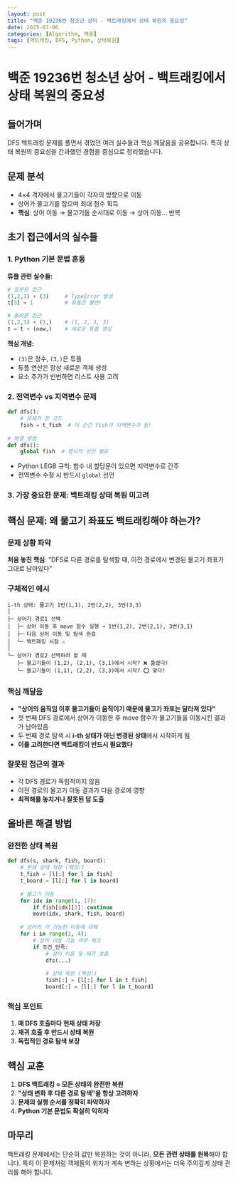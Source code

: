 ```yaml
---
layout: post
title: "백준 19236번 청소년 상어 - 백트래킹에서 상태 복원의 중요성"
date: 2025-07-06
categories: [Algorithm, 백준]
tags: [백트래킹, DFS, Python, 상태복원]
---
```


# 백준 19236번 청소년 상어 - 백트래킹에서 상태 복원의 중요성

## 들어가며
DFS 백트래킹 문제를 풀면서 겪었던 여러 실수들과 핵심 깨달음을 공유합니다. 특히 상태 복원의 중요성을 간과했던 경험을 중심으로 정리했습니다.

## 문제 분석
- 4×4 격자에서 물고기들이 각자의 방향으로 이동
- 상어가 물고기를 잡으며 최대 점수 획득
- **핵심**: 상어 이동 → 물고기들 순서대로 이동 → 상어 이동... 반복

## 초기 접근에서의 실수들

### 1. Python 기본 문법 혼동
**튜플 관련 실수들:**
```python
# 잘못된 접근
(1,2,3) + (3)     # TypeError 발생
t[3] = 1          # 튜플은 불변!

# 올바른 접근  
(1,2,3) + (3,)    # (1, 2, 3, 3)
t = t + (new,)    # 새로운 튜플 생성
```

**핵심 개념:**
- `(3)`은 정수, `(3,)`은 튜플
- 튜플 연산은 항상 새로운 객체 생성
- 요소 추가가 빈번하면 리스트 사용 고려

### 2. 전역변수 vs 지역변수 문제
```python
def dfs():
    # 문제가 된 코드
    fish = t_fish  # 이 순간 fish가 지역변수가 됨!
    
# 해결 방법
def dfs():
    global fish  # 명시적 선언 필요
```
- Python LEGB 규칙: 함수 내 할당문이 있으면 지역변수로 간주
- 전역변수 수정 시 반드시 `global` 선언

### 3. **가장 중요한 문제: 백트래킹 상태 복원 미고려**

## 핵심 문제: 왜 물고기 좌표도 백트래킹해야 하는가?

### 문제 상황 파악
**처음 놓친 핵심**: "DFS로 다른 경로를 탐색할 때, 이전 경로에서 변경된 물고기 좌표가 그대로 남아있다"

### 구체적인 예시
```
i-th 상태: 물고기 1번(1,1), 2번(2,2), 3번(3,3)
│
├─ 상어가 경로1 선택
│  ├─ 상어 이동 후 move 함수 실행 → 1번(1,2), 2번(2,1), 3번(3,1)
│  ├─ 다음 상어 이동 및 탐색 완료
│  └─ 백트래킹 시점 ⚠️
│
└─ 상어가 경로2 선택하려 할 때
   ├─ 물고기들이 (1,2), (2,1), (3,1)에서 시작? ❌ 틀렸다!
   └─ 물고기들이 (1,1), (2,2), (3,3)에서 시작? ⭕ 맞다!
```

### **핵심 깨달음**
- **"상어의 움직임 이후 물고기들이 움직이기 때문에 물고기 좌표는 달라져 있다"**
- 첫 번째 DFS 경로에서 상어가 이동한 후 move 함수가 물고기들을 이동시킨 결과가 남아있음
- 두 번째 경로 탐색 시 **i-th 상태가 아닌 변경된 상태**에서 시작하게 됨
- **이를 고려한다면 백트래킹이 반드시 필요했다**

### 잘못된 접근의 결과
- 각 DFS 경로가 독립적이지 않음
- 이전 경로의 물고기 이동 결과가 다음 경로에 영향
- **최적해를 놓치거나 잘못된 답 도출**

## 올바른 해결 방법

### 완전한 상태 복원
```python
def dfs(s, shark, fish, board):
    # 현재 상태 저장 (핵심!)
    t_fish = [l[:] for l in fish]
    t_board = [l[:] for l in board]
    
    # 물고기 이동
    for idx in range(1, 17):
        if fish[idx][3]: continue
        move(idx, shark, fish, board)
    
    # 상어의 각 가능한 이동에 대해
    for i in range(1, 4):
        # 상어 이동 가능 여부 체크
        if 조건_만족:
            # 상어 이동 및 재귀 호출
            dfs(...)
            
            # 상태 복원 (핵심!)
            fish[:] = [l[:] for l in t_fish]
            board[:] = [l[:] for l in t_board]
```

### 핵심 포인트
1. **매 DFS 호출마다 현재 상태 저장**
2. **재귀 호출 후 반드시 상태 복원**
3. **독립적인 경로 탐색 보장**

## 핵심 교훈
1. **DFS 백트래킹 = 모든 상태의 완전한 복원**
2. **"상태 변화 후 다른 경로 탐색"을 항상 고려하자**
3. **문제의 실행 순서를 정확히 파악하자**
4. **Python 기본 문법도 확실히 익히자**

## 마무리
백트래킹 문제에서는 단순히 값만 복원하는 것이 아니라, **모든 관련 상태를 원복**해야 합니다. 특히 이 문제처럼 객체들의 위치가 계속 변하는 상황에서는 더욱 주의깊게 상태 관리를 해야 합니다.
